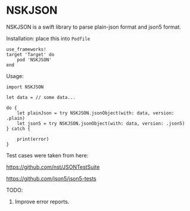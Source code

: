 # NSKJSON
NSKJSON is a swift library to parse plain-json format and json5 format.

Installation: place this into `Podfile`
```
use_frameworks!
target 'Target' do
    pod 'NSKJSON'
end
```

Usage:
```objc
import NSKJSON

let data = // some data...

do {
    let plainJson = try NSKJSON.jsonObject(with: data, version: .plain)
    let json5 = try NSKJSON.jsonObject(with: data, version: .json5)
} catch {
    
    print(error)
}

```

Test cases were taken from here:

https://github.com/nst/JSONTestSuite

https://github.com/json5/json5-tests

TODO:

1. Improve error reports.
